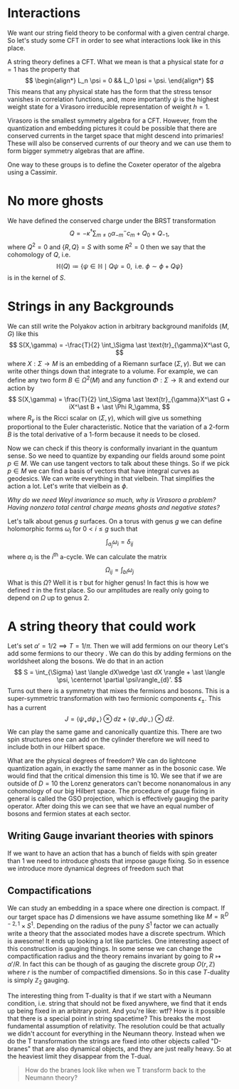# Interactions

We want our string field theory to be conformal with a given central charge. So let's study some CFT in order to see what interactions look like in this place. 

A string theory defines a CFT. What we mean is that a physical state for $a=1$ has the property that
$$
\begin{align*}
L_n \psi = 0 && L_0 \psi = \psi.
\end{align*}
$$
This means that any physical state has the form that the stress tensor vanishes in correlation functions, and, more importantly $\psi$ is the highest weight state for a Virasoro irreducible representation of weight $h=1$. 

Virasoro is the smallest symmetry algebra for a CFT. However, from the quantization and embedding pictures it could be possible that there are conserved currents in the target space that might descend into primaries! These will also be conserved currents of our theory and we can use them to form bigger symmetry algebras that are affine. 

One way to these groups is to define the Coxeter operator of the algebra using a Cassimir. 

# No more ghosts

We have defined the conserved charge under the BRST transformation
$$
Q = -\kappa^\dagger \sum_{m\neq 0} \alpha_{-m}^- c_m + Q_0 + Q_{-1},
$$
where $Q^2 = 0$ and $\{R,Q\} = S$ with some $R^2 = 0$ then we say that the cohomology of $Q$, i.e. 
$$
\mathbb{H}(Q) \coloneqq \{\psi \in \mathbb{H} \mid Q\psi = 0, \text{ i.e. }\phi \sim \phi + Q\psi \}
$$
is in the kernel of $S$.



# Strings in any Backgrounds

We can still write the Polyakov action in arbitrary background manifolds $(M,G)$ like this
$$
S(X,\gamma) = -\frac{T}{2} \int_\Sigma \ast \text{tr}_{\gamma}X^\ast G,
$$
 where $X:\Sigma \to M$ is an embedding of a Riemann surface $(\Sigma,\gamma)$. But we can write other things down that integrate to a volume. For example, we can define any two form $B \in \Omega^2(M)$ and any function $\Phi:\Sigma \to \mathbb{R}$ and extend our action by
$$
S(X,\gamma) = \frac{T}{2} \int_\Sigma \ast \text{tr}_{\gamma}X^\ast G + iX^\ast B + \ast \Phi R_\gamma,
$$
where $R_\gamma$ is the Ricci scalar on $(\Sigma,\gamma)$, which will give us something proportional to the Euler characteristic. Notice that the variation of a 2-form $B$ is the total derivative of a 1-form because it needs to be closed. 

Now we can check if this theory is conformally invariant in the quantum sense. So we need to quantize by expanding our fields around some point $p\in M$. We can use tangent vectors to talk about these things. So if we pick $p\in M$ we can find a basis of vectors that have integral curves as geodesics. We can write everything in that vielbein. That simplifies the action a lot. Let's write that vielbein as $\phi$.  

*Why do we need Weyl invariance so much, why is Virasoro a problem? Having nonzero total central charge means ghosts and negative states?*

Let's talk about genus $g$ surfaces. On a torus with genus $g$ we can define holomorphic forms $\omega_i$ for $0<i\leq g$ such that 
$$
\int_{a_j} \omega_i = \delta_{ij}
$$
where $a_i$ is the $i^{\text{th}}$ a-cycle. We can calculate the matrix 
$$
\Omega_{ij}=\int_{bi} \omega_j
$$
What is this $\Omega$? Well it is $\tau$ but for higher genus! In fact this is how we defined $\tau$ in the first place. So our amplitudes are really only going to depend on $\Omega$ up to genus $2$. 



# A string theory that could work  

Let's set $\alpha' = 1/2 \implies T = 1/\pi$. Then we will add fermions on our theory Let's add some fermions to our theory . We can do this by adding fermions on the worldsheet along the bosons. We do that in an action 
$$
S = \int_{\Sigma} \ast \langle dX\wedge \ast dX  \rangle + \ast \langle  \psi, \centernot \partial \psi\rangle_{d}'.
$$
Turns out there is a symmetry that mixes the fermions and bosons. This is a super-symmetric transformation with two fermionic components $\epsilon_{\pm}$. This has a current
$$
J = \langle\psi_+ d \psi_+\rangle\otimes dz + \langle\psi_- d\psi_-\rangle \otimes d\bar z.
$$
We can play the same game and canonically quantize this. There are two spin structures one can add on the cylinder therefore we will need to include both in our Hilbert space. 

What are the physical degrees of freedom? We can do lightcone quantization again, in exactly the same manner as in the bosonic case. We would find that the critical dimension this time is 10. We see  that if we are outside of $D=10$ the Lorenz generators can't become nonanomalous in any cohomology of our big Hilbert space. The procedure of gauge fixing in general is called the GSO projection, which is effectively gauging the parity operator. After doing this we can see that we have an equal number of bosons and fermion states at each sector.    



 ## Writing Gauge invariant theories with spinors

If we want to have an action that has a bunch of fields with spin greater than 1 we need to introduce ghosts that impose gauge fixing. So in essence we introduce more dynamical degrees of freedom such that



## Compactifications

We can study an embedding in a space where one direction is compact. If our target space has $D$ dimensions we have assume something like $M = \mathbb{R}^{D-2,1}\times S^1$. Depending on the radius of the puny $S^1$ factor we can actually write a theory that the associated modes have a discrete spectrum. Which is awesome! It ends up looking a lot like particles. One interesting aspect of this construction is gauging things. In some sense we can change the compactification radius and the theory remains invariant by going to $R\mapsto \alpha'/R$. In fact this can be though of as gauging the discrete group $O(r,\mathbb{Z})$ where $r$ is the number of compactified dimensions. So in this case $T$-duality is simply $\mathbb{Z}_2$ gauging. 

The interesting thing from T-duality is that if we start with a Neumann condition, i.e. string that should not be fixed anywhere, we find that it ends up being fixed in an arbitrary point. And you're like: wtf? How is it possible that there is a special point in string spacetime? This breaks the most fundamental assumption of relativity. The resolution could be that actually we didn't account for everything in the Neumann theory. Instead when we do the T transformation the strings are fixed into other objects called "D-branes" that are also dynamical objects, and they are just really heavy. So at the heaviest limit they disappear from the T-dual. 

> How do the branes look like when we T transform back to the Neumann theory?









